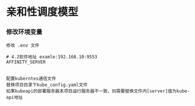 # 亲和性调度模型

### 修改环境变量 

```aiignore
修改 .env 文件

# 4.2软件地址 examle:192.168.10:9553
AFFINITY_SERVER


配置kuberntes通信文件
替换项目目录下kube_config.yaml文件
如果kubeapi的部署服务器本项目运行服务器不一致，则需要替换文件内[server]值为kube-api地址
```